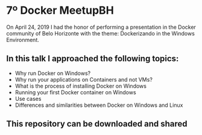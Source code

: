 # 7º Docker MeetupBH

On April 24, 2019 I had the honor of performing a presentation in the Docker community of Belo Horizonte with the theme: Dockerizando in the Windows Environment.

## In this talk I approached the following topics:

- Why run Docker on Windows?
- Why run your applications on Containers and not VMs?
- What is the process of installing Docker on Windows
- Running your first Docker container on Windows
- Use cases
- Differences and similarities between Docker on Windows and Linux

## This repository can be downloaded and shared
